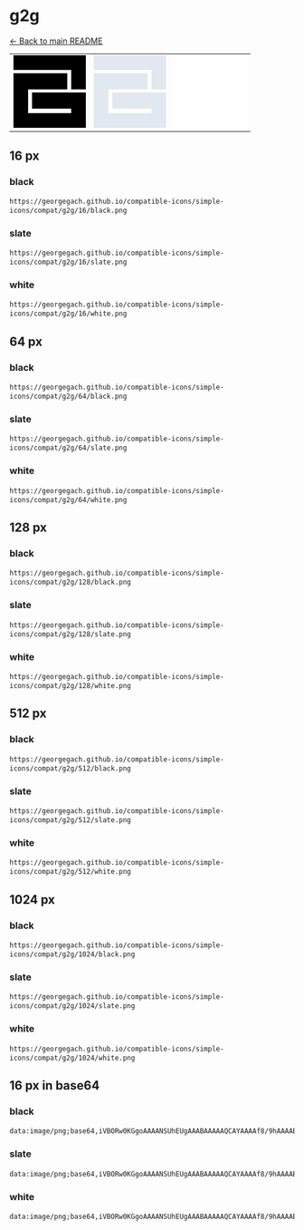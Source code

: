 # g2g

[← Back to main README](../../README.md)

<table><tr>
  <td><img src="./128/black.png" width="128" alt="g2g black icon" /></td>
  <td><img src="./128/slate.png" width="128" alt="g2g slate icon" /></td>
  <td><img src="./128/white.png" width="128" alt="g2g white icon" /></td>
</tr></table>

## 16 px

### black
```
https://georgegach.github.io/compatible-icons/simple-icons/compat/g2g/16/black.png
```

### slate
```
https://georgegach.github.io/compatible-icons/simple-icons/compat/g2g/16/slate.png
```

### white
```
https://georgegach.github.io/compatible-icons/simple-icons/compat/g2g/16/white.png
```

## 64 px

### black
```
https://georgegach.github.io/compatible-icons/simple-icons/compat/g2g/64/black.png
```

### slate
```
https://georgegach.github.io/compatible-icons/simple-icons/compat/g2g/64/slate.png
```

### white
```
https://georgegach.github.io/compatible-icons/simple-icons/compat/g2g/64/white.png
```

## 128 px

### black
```
https://georgegach.github.io/compatible-icons/simple-icons/compat/g2g/128/black.png
```

### slate
```
https://georgegach.github.io/compatible-icons/simple-icons/compat/g2g/128/slate.png
```

### white
```
https://georgegach.github.io/compatible-icons/simple-icons/compat/g2g/128/white.png
```

## 512 px

### black
```
https://georgegach.github.io/compatible-icons/simple-icons/compat/g2g/512/black.png
```

### slate
```
https://georgegach.github.io/compatible-icons/simple-icons/compat/g2g/512/slate.png
```

### white
```
https://georgegach.github.io/compatible-icons/simple-icons/compat/g2g/512/white.png
```

## 1024 px

### black
```
https://georgegach.github.io/compatible-icons/simple-icons/compat/g2g/1024/black.png
```

### slate
```
https://georgegach.github.io/compatible-icons/simple-icons/compat/g2g/1024/slate.png
```

### white
```
https://georgegach.github.io/compatible-icons/simple-icons/compat/g2g/1024/white.png
```

## 16 px in base64

### black
```
data:image/png;base64,iVBORw0KGgoAAAANSUhEUgAAABAAAAAQCAYAAAAf8/9hAAAABmJLR0QA/wD/AP+gvaeTAAAAqUlEQVQ4jcXTMQrCUBAE0BcNKog2grWNll7DwiN4FmtPIt7Da9hZCNqK2khiEQNJCDFBwSnnM7PD7P4AsS/Q+kYMIR54NtT10+EBFg2EEWbYYJAm2L5T1EGMVZYIMWqQ4FAkmpbYLurCzOMNe1wqDM44YidTYnoHVywlBQ1rJuqEJeQY05oGvzmkIk64V2i6mKBXZjDH+sPQuaSnHvkSI8km6iB3yv/9jS8mDRiqA8fiBQAAAABJRU5ErkJggg==
```

### slate
```
data:image/png;base64,iVBORw0KGgoAAAANSUhEUgAAABAAAAAQCAYAAAAf8/9hAAAABmJLR0QA/wD/AP+gvaeTAAAA3UlEQVQ4ja2SO04DQRBEX82OAQlBYonYiQn3IkTEnIV4T2JxD1/DmQMLO7KEzCbsFMGa9QcZj7V0MtKo63V1qzR/X5seFfqIASJQC74uUolbux0ekZ5zdzBOSnoUroC7FmAmkutcAm5e0G7zCB4604LE7Lj1oiPaKtrXnS52dNjYTMGrkwBYNmg+EG/eDtdPDgQfTumJUFSQ7nMcJfsqHn9KfrA1zgEE6X+CdFhmAf48JbB1LRghbn4DVJROzetfE6VQSq5MC9gdUSTMJsv3QZQ7awS28Txbe2nqfcRvSXlT7HbwRn8AAAAASUVORK5CYII=
```

### white
```
data:image/png;base64,iVBORw0KGgoAAAANSUhEUgAAABAAAAAQCAYAAAAf8/9hAAAABmJLR0QA/wD/AP+gvaeTAAAArElEQVQ4jcXTMQ4BYRQE4G/ZsInQSNQaStdQOIKzqJ1E3MM1dAoJraARv2JtsrsRdkNiyvkz8ybz3h+FEIIv0PhGDDGuuNXUdbLhUQhhWkN4xxhLdLMEq2eKKgiY54kY/RoJtmWibonNsi7OPZ6xwfGNwQE7rOVKzO7ghJm0oF7FRK34BTnAqKLBbw6pjD0ubzRtDJG8Mphg8WHoRNpTQrHEu3QTVVA45f/+xgfn/iebz7+pZAAAAABJRU5ErkJggg==
```

